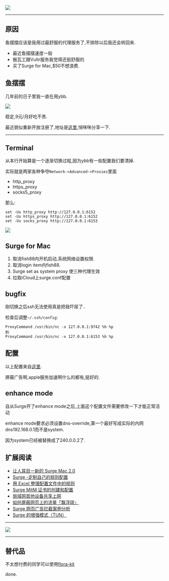 ![](https://o4dyfn0ef.qnssl.com/image/2016-10-03-Screen%20Shot%202016-10-03%20at%2018.19.04.png?imageView2/2/h/150)  

- - - - - 

## 原因 

鱼摆摆应该是我用过最舒服的代理服务了,不排除以后我还会转回来. 

- 最近鱼摆摆速度一般
- 搬瓦工跟Vultr服务我觉得还挺舒服的
- 买了Surge for Mac,$50不想浪费. 

## 鱼摆摆  

几年前的日子里我一直在用ybb.  

![](https://o4dyfn0ef.qnssl.com/image/Screen%20Shot%202016-03-31%20at%2014.40.40.png?imageView2/2/h/100) 

稳定,9元/月好吃不贵. 

最近貌似重新开放注册了,地址是[这里](https://ybb1024.com),悄咪咪分享一下.  

- - - - -- 

## Terminal  

从本行开始算是一个逐渐切换过程,因为ybb有一些配置我们要清掉. 

实际就是两家各种争夺`Network->Advanced->Proxies`里面

- http_proxy
- https_proxy
- socks5_proxy

那么: 

```
set -Ux http_proxy http://127.0.0.1:6152
set -Ux https_proxy http://127.0.0.1:6152
set -Ux socks_proxy http://127.0.0.1:6153
``` 

![](https://o4dyfn0ef.qnssl.com/image/2016-10-03-Screen%20Shot%202016-10-03%20at%2018.33.29.png?imageView2/2/h/300) 

## Surge for Mac  

1. 取消fish88内开机启动,系统网络设置权限. 
2. 取消login item内fish88. 
3. Surge set as system proxy 使三种代理生效
4. 拉取iCloud上surge.conf配置

## bugfix 

刚切换之后ssh无法使用真是把我吓尿了.. 

检查后调整`~/.ssh/config`: 

```
ProxyCommand /usr/bin/nc -x 127.0.0.1:9742 %h %p
到
ProxyCommand /usr/bin/nc -x 127.0.0.1:6153 %h %p
``` 

## 配置 

以上配置来自[这里](https://github.com/lhie1/Surge). 

屏蔽广告啊,apple服务加速啊什么的都有,挺好的. 

## enhance mode 

自从Surge开了enhance mode之后,上面这个配置文件需要修改一下才能正常活动 

enhance mode要求必须设置dns-override,第一个最好写成实际的内网dns192.168.0.1而不是system. 

因为system已经被替换成了240.0.0.2了. 

## 扩展阅读  

- [让人耳目一新的 Surge Mac 2.0](https://medium.com/@scomper/让人耳目一新的-surge-mac-2-0-bb7cf735b1b8#.q1vsnhi7r)
- [Surge -定制自己的规则配置](https://medium.com/@scomper/surge-定制自己的规则配置-34a6d74b0434?source=latest---)
- [用 Excel 整理配置文件中的规则](https://medium.com/@scomper/用-excel-整理配置文件中的规则-dd0e886c9b80?source=latest---)
- [Surge MitM 证书的创建和配置](https://medium.com/@scomper/surge-mitm-证书的创建和配置-d2d4aced4169)
- [局域网其他设备共享上网](https://medium.com/@scomper/局域网其他设备共享上网-dd29e18853da#.6c9uniiys)
- [如何屏蔽网页上的流量「飘浮球」](https://medium.com/@scomper/如何屏蔽网页上的流量-飘浮球-662a449e61e3#.osvrzz7hz)
- [Surge 网页广告拦截案例分析](https://medium.com/@scomper/surge-网页广告拦截案例分析-db88b8c8bbca)
- [Surge 的增强模式（TUN）](https://medium.com/@scomper/surge-的增强模式-tun-cc0aaad86ff5)

- - - - -- 

![](https://o4dyfn0ef.qnssl.com/image/2016-10-03-Screen%20Shot%202016-10-03%20at%2016.45.42.png?imageView2/2/h/300) 

- - - - -- 

## 替代品 

不太想付费的同学可以使用[flora-kit](https://github.com/huacnlee/flora-kit) 

done. 


